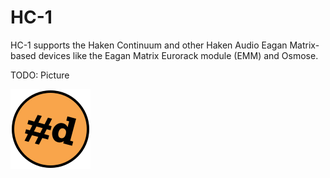 # HC-1

HC-1 supports the Haken Continuum and other Haken Audio Eagan Matrix-based devices like the Eagan Matrix Eurorack module (EMM) and Osmose.

TODO: Picture

![pachde (#d) logo](Logo.svg)
